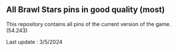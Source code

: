 ## All Brawl Stars pins in good quality (most)

This repository contains all pins of the current version of the game. (54.243)

Last update : 3/5/2024
